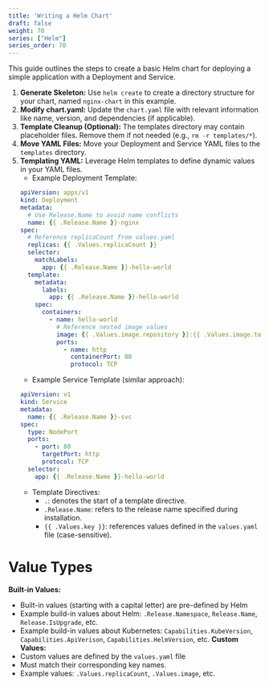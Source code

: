 ```yaml
---
title: 'Writing a Helm Chart'
draft: false
weight: 70
series: ["Helm"]
series_order: 70
---
```

This guide outlines the steps to create a basic Helm chart for deploying a simple application with a Deployment and Service.

1. **Generate Skeleton:** Use `helm create` to create a directory structure for your chart, named `nginx-chart` in this example.
2. **Modify chart.yaml:** Update the `chart.yaml` file with relevant information like name, version, and dependencies (if applicable).
3. **Template Cleanup (Optional):** The templates directory may contain placeholder files. Remove them if not needed (e.g., `rm -r templates/*`).
4. **Move YAML Files:** Move your Deployment and Service YAML files to the `templates` directory.
5. **Templating YAML:** Leverage Helm templates to define dynamic values in your YAML files.
	- Example Deployment Template:
	```yaml
	apiVersion: apps/v1
	kind: Deployment
	metadata:
      # Use Release.Name to avoid name conflicts
	  name: {{ .Release.Name }}-nginx 
	spec:
	  # Reference replicaCount from values.yaml
	  replicas: {{ .Values.replicaCount }}
	  selector:
		matchLabels:
		  app: {{ .Release.Name }}-hello-world
	  template:
		metadata:
		  labels:
			app: {{ .Release.Name }}-hello-world
		spec:
		  containers:
			- name: hello-world
			  # Reference nested image values
			  image: {{ .Values.image.repository }}:{{ .Values.image.tag    }}
			  ports:
				- name: http
				  containerPort: 80
				  protocol: TCP
	```
	- Example Service Template (similar approach):
	```yaml
	apiVersion: v1
	kind: Service
	metadata:
	  name: {{ .Release.Name }}-svc
	spec:
	  type: NodePort
	  ports:
		- port: 80
		  targetPort: http
		  protocol: TCP   
	  selector:
		app: {{ .Release.Name }}-hello-world
	```
    - Template Directives:
        - `.`: denotes the start of a template directive.
        - `.Release.Name`: refers to the release name specified during installation.
        - `{{ .Values.key }}`: references values defined in the `values.yaml` file (case-sensitive).
# Value Types
**Built-in Values:**
- Built-in values (starting with a capital letter) are pre-defined by Helm
- Example build-in values about Helm: `.Release.Namespace`, `Release.Name`, `Release.IsUpgrade`, etc.
- Example build-in values about Kubernetes: `Capabilities.KubeVersion`, `Capabilities.ApiVerison`, `Capabilities.HelmVersion`, etc.
**Custom Values:**
- Custom values are defined by the `values.yaml` file
- Must match their corresponding key names.
- Example values: `.Values.replicaCount`, `.Values.image`, etc.